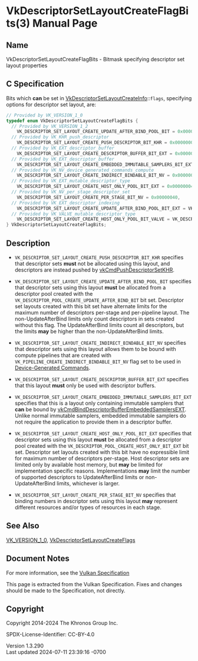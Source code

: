 # VkDescriptorSetLayoutCreateFlagBits(3) Manual Page

## Name

VkDescriptorSetLayoutCreateFlagBits - Bitmask specifying descriptor set
layout properties



## <a href="#_c_specification" class="anchor"></a>C Specification

Bits which **can** be set in
[VkDescriptorSetLayoutCreateInfo](https://registry.khronos.org/vulkan/specs/1.3-extensions/man/html/VkDescriptorSetLayoutCreateInfo.html)::`flags`,
specifying options for descriptor set layout, are:

``` c
// Provided by VK_VERSION_1_0
typedef enum VkDescriptorSetLayoutCreateFlagBits {
  // Provided by VK_VERSION_1_2
    VK_DESCRIPTOR_SET_LAYOUT_CREATE_UPDATE_AFTER_BIND_POOL_BIT = 0x00000002,
  // Provided by VK_KHR_push_descriptor
    VK_DESCRIPTOR_SET_LAYOUT_CREATE_PUSH_DESCRIPTOR_BIT_KHR = 0x00000001,
  // Provided by VK_EXT_descriptor_buffer
    VK_DESCRIPTOR_SET_LAYOUT_CREATE_DESCRIPTOR_BUFFER_BIT_EXT = 0x00000010,
  // Provided by VK_EXT_descriptor_buffer
    VK_DESCRIPTOR_SET_LAYOUT_CREATE_EMBEDDED_IMMUTABLE_SAMPLERS_BIT_EXT = 0x00000020,
  // Provided by VK_NV_device_generated_commands_compute
    VK_DESCRIPTOR_SET_LAYOUT_CREATE_INDIRECT_BINDABLE_BIT_NV = 0x00000080,
  // Provided by VK_EXT_mutable_descriptor_type
    VK_DESCRIPTOR_SET_LAYOUT_CREATE_HOST_ONLY_POOL_BIT_EXT = 0x00000004,
  // Provided by VK_NV_per_stage_descriptor_set
    VK_DESCRIPTOR_SET_LAYOUT_CREATE_PER_STAGE_BIT_NV = 0x00000040,
  // Provided by VK_EXT_descriptor_indexing
    VK_DESCRIPTOR_SET_LAYOUT_CREATE_UPDATE_AFTER_BIND_POOL_BIT_EXT = VK_DESCRIPTOR_SET_LAYOUT_CREATE_UPDATE_AFTER_BIND_POOL_BIT,
  // Provided by VK_VALVE_mutable_descriptor_type
    VK_DESCRIPTOR_SET_LAYOUT_CREATE_HOST_ONLY_POOL_BIT_VALVE = VK_DESCRIPTOR_SET_LAYOUT_CREATE_HOST_ONLY_POOL_BIT_EXT,
} VkDescriptorSetLayoutCreateFlagBits;
```

## <a href="#_description" class="anchor"></a>Description

- `VK_DESCRIPTOR_SET_LAYOUT_CREATE_PUSH_DESCRIPTOR_BIT_KHR` specifies
  that descriptor sets **must** not be allocated using this layout, and
  descriptors are instead pushed by
  [vkCmdPushDescriptorSetKHR](https://registry.khronos.org/vulkan/specs/1.3-extensions/man/html/vkCmdPushDescriptorSetKHR.html).

- `VK_DESCRIPTOR_SET_LAYOUT_CREATE_UPDATE_AFTER_BIND_POOL_BIT` specifies
  that descriptor sets using this layout **must** be allocated from a
  descriptor pool created with the
  `VK_DESCRIPTOR_POOL_CREATE_UPDATE_AFTER_BIND_BIT` bit set. Descriptor
  set layouts created with this bit set have alternate limits for the
  maximum number of descriptors per-stage and per-pipeline layout. The
  non-UpdateAfterBind limits only count descriptors in sets created
  without this flag. The UpdateAfterBind limits count all descriptors,
  but the limits **may** be higher than the non-UpdateAfterBind limits.

- `VK_DESCRIPTOR_SET_LAYOUT_CREATE_INDIRECT_BINDABLE_BIT_NV` specifies
  that descriptor sets using this layout allows them to be bound with
  compute pipelines that are created with
  `VK_PIPELINE_CREATE_INDIRECT_BINDABLE_BIT_NV` flag set to be used in
  <a
  href="https://registry.khronos.org/vulkan/specs/1.3-extensions/html/vkspec.html#device-generated-commands"
  target="_blank" rel="noopener">Device-Generated Commands</a>.

- `VK_DESCRIPTOR_SET_LAYOUT_CREATE_DESCRIPTOR_BUFFER_BIT_EXT` specifies
  that this layout **must** only be used with descriptor buffers.

- `VK_DESCRIPTOR_SET_LAYOUT_CREATE_EMBEDDED_IMMUTABLE_SAMPLERS_BIT_EXT`
  specifies that this is a layout only containing immutable samplers
  that **can** be bound by
  [vkCmdBindDescriptorBufferEmbeddedSamplersEXT](https://registry.khronos.org/vulkan/specs/1.3-extensions/man/html/vkCmdBindDescriptorBufferEmbeddedSamplersEXT.html).
  Unlike normal immutable samplers, embedded immutable samplers do not
  require the application to provide them in a descriptor buffer.

- `VK_DESCRIPTOR_SET_LAYOUT_CREATE_HOST_ONLY_POOL_BIT_EXT` specifies
  that descriptor sets using this layout **must** be allocated from a
  descriptor pool created with the
  `VK_DESCRIPTOR_POOL_CREATE_HOST_ONLY_BIT_EXT` bit set. Descriptor set
  layouts created with this bit have no expressible limit for maximum
  number of descriptors per-stage. Host descriptor sets are limited only
  by available host memory, but **may** be limited for implementation
  specific reasons. Implementations **may** limit the number of
  supported descriptors to UpdateAfterBind limits or non-UpdateAfterBind
  limits, whichever is larger.

- `VK_DESCRIPTOR_SET_LAYOUT_CREATE_PER_STAGE_BIT_NV` specifies that
  binding numbers in descriptor sets using this layout **may** represent
  different resources and/or types of resources in each stage.

## <a href="#_see_also" class="anchor"></a>See Also

[VK_VERSION_1_0](https://registry.khronos.org/vulkan/specs/1.3-extensions/man/html/VK_VERSION_1_0.html),
[VkDescriptorSetLayoutCreateFlags](https://registry.khronos.org/vulkan/specs/1.3-extensions/man/html/VkDescriptorSetLayoutCreateFlags.html)

## <a href="#_document_notes" class="anchor"></a>Document Notes

For more information, see the <a
href="https://registry.khronos.org/vulkan/specs/1.3-extensions/html/vkspec.html#VkDescriptorSetLayoutCreateFlagBits"
target="_blank" rel="noopener">Vulkan Specification</a>

This page is extracted from the Vulkan Specification. Fixes and changes
should be made to the Specification, not directly.

## <a href="#_copyright" class="anchor"></a>Copyright

Copyright 2014-2024 The Khronos Group Inc.

SPDX-License-Identifier: CC-BY-4.0

Version 1.3.290  
Last updated 2024-07-11 23:39:16 -0700
